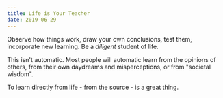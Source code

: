 ```yaml
---
title: Life is Your Teacher
date: 2019-06-29
---
```


Observe how things work, draw your own conclusions, test them, incorporate new learning. Be a _diligent_ student of life.

This isn't automatic. Most people will automatic learn from the opinions of others, from their own daydreams and misperceptions, or from "societal wisdom".

To learn directly from life - from the source - is a great thing.
